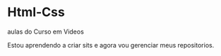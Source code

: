 # Html-Css
 aulas do Curso em Videos

 Estou aprendendo a criar sits e agora vou gerenciar meus repositorios. 
